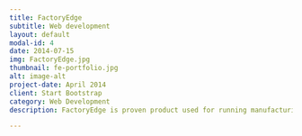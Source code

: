 ```yaml
---
title: FactoryEdge
subtitle: Web development
layout: default
modal-id: 4
date: 2014-07-15
img: FactoryEdge.jpg
thumbnail: fe-portfolio.jpg
alt: image-alt
project-date: April 2014
client: Start Bootstrap
category: Web Development
description: FactoryEdge is proven product used for running manufacturing industries including automotive, electronics, and consumer products. Within existing product, we developed new features and optimized existing code base.

---
```

